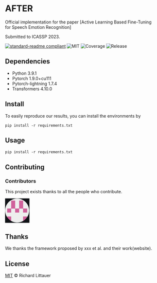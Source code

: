 # AFTER
Official implementation for the paper [Active Learning Based Fine-Tuning for Speech Emotion Recognition]

Submitted to ICASSP 2023.

[![standard-readme compliant](https://img.shields.io/badge/readme%20style-standard-brightgreen.svg?style=flat-square)](https://github.com/RichardLitt/standard-readme)
![MIT](https://img.shields.io/badge/license-MIT-yellowgreen)
![Coverage](https://img.shields.io/badge/coverage-100%25-orange)
![Release](https://img.shields.io/badge/release%20date-Oct%202022-blue)


## Dependencies
 - Python 3.9.1
 - Pytorch 1.9.0+cu111
 - Pytorch-lightning 1.7.4 
 - Transformers 4.10.0


## Install
To easily reproduce our results, you can install the environments by
```
pip install -r requirements.txt
```

## Usage

```
pip install -r requirements.txt
```
 

## Contributing
### Contributors
This project exists thanks to all the people who contribute.

<a href="[https://github.com/yizhen20133868](https://github.com/wykstc)"> <img src="pics/profile/wang.png"  width="80" >  </a> 



## Thanks
We thanks the framework proposed by xxx et al. and their work(website).


## License

[MIT](LICENSE) © Richard Littauer
